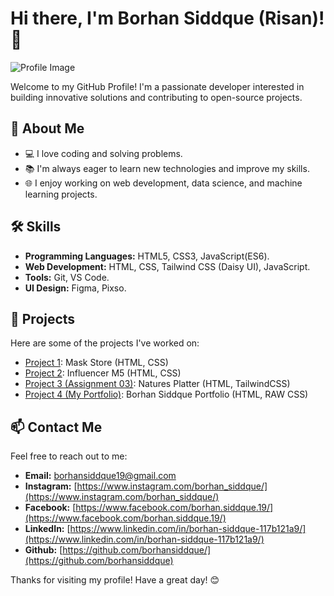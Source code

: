 # Hi there, I'm Borhan Siddque (Risan)! 👋

![Profile Image](https://avatars.githubusercontent.com/u/78412683)

Welcome to my GitHub Profile! I'm a passionate developer interested in building innovative solutions and contributing to open-source projects.

## 🚀 About Me

- 💻 I love coding and solving problems.
- 📚 I'm always eager to learn new technologies and improve my skills.
- 🌐 I enjoy working on web development, data science, and machine learning projects.

## 🛠️ Skills

- **Programming Languages:** HTML5, CSS3, JavaScript(ES6).
- **Web Development:** HTML, CSS, Tailwind CSS (Daisy UI), JavaScript.
- **Tools:** Git, VS Code.
- **UI Design:** Figma, Pixso.

## 📂 Projects

Here are some of the projects I've worked on:

- [Project 1](https://borhansiddque.github.io/mask-store/): Mask Store (HTML, CSS)
- [Project 2](https://borhansiddque.github.io/InfluencerM5/): Influencer M5 (HTML, CSS)
- [Project 3 (Assignment 03)](https://borhansiddque.github.io/assignment-3-natures-platter/): Natures Platter (HTML, TailwindCSS)
- [Project 4 (My Portfolio)](https://borhansiddque.github.io/portfolio-website-illustration/): Borhan Siddque Portfolio (HTML, RAW CSS)

## 📫 Contact Me

Feel free to reach out to me:

- **Email:** borhansiddque19@gmail.com
- **Instagram:** [https://www.instagram.com/borhan_siddque/](https://www.instagram.com/borhan_siddque/)
- **Facebook:** [https://www.facebook.com/borhan.siddque.19/](https://www.facebook.com/borhan.siddque.19/)
- **LinkedIn:** [https://www.linkedin.com/in/borhan-siddque-117b121a9/](https://www.linkedin.com/in/borhan-siddque-117b121a9/)
- **Github:** [https://github.com/borhansiddque/](https://github.com/borhansiddque)

Thanks for visiting my profile! Have a great day! 😊

